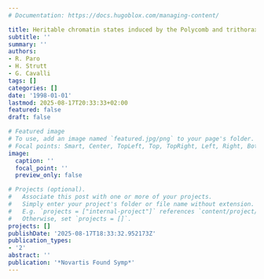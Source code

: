 ```yaml
---
# Documentation: https://docs.hugoblox.com/managing-content/

title: Heritable chromatin states induced by the Polycomb and trithorax group genes
subtitle: ''
summary: ''
authors:
- R. Paro
- H. Strutt
- G. Cavalli
tags: []
categories: []
date: '1998-01-01'
lastmod: 2025-08-17T20:33:33+02:00
featured: false
draft: false

# Featured image
# To use, add an image named `featured.jpg/png` to your page's folder.
# Focal points: Smart, Center, TopLeft, Top, TopRight, Left, Right, BottomLeft, Bottom, BottomRight.
image:
  caption: ''
  focal_point: ''
  preview_only: false

# Projects (optional).
#   Associate this post with one or more of your projects.
#   Simply enter your project's folder or file name without extension.
#   E.g. `projects = ["internal-project"]` references `content/project/deep-learning/index.md`.
#   Otherwise, set `projects = []`.
projects: []
publishDate: '2025-08-17T18:33:32.952173Z'
publication_types:
- '2'
abstract: ''
publication: '*Novartis Found Symp*'
---
```

